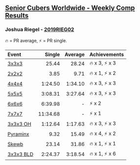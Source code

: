 <style>table {white-space: nowrap;}</style>

## [Senior Cubers Worldwide - Weekly Comp Results](/scw-comp/results/)
### Joshua Riegel - [2019RIEG02](https://www.worldcubeassociation.org/persons/2019RIEG02)

<span style="white-space: nowrap;">🔥 = PR average</span>, <span style="white-space: nowrap;">⚡ = PR single</span>.

| Event | Single | Average | Achievements|
| :-- | --: | --: | :-- |
| [3x3x3](333.md) | 25.44 | 28.24 | 🔥 x 3, ⚡ x 3 |
| [2x2x2](222.md) | 3.85 | 9.71 | 🔥 x 1, ⚡ x 2 |
| [4x4x4](444.md) | 1:24.50 | 1:34.10 | 🔥 x 3, ⚡ x 3 |
| [5x5x5](555.md) | 3:08.31 | 3:27.64 | 🔥 x 3, ⚡ x 3 |
| [6x6x6](666.md) | 6:39.98 | - | ⚡ x 2 |
| [7x7x7](777.md) | 11:34.68 | - | ⚡ x 1 |
| [3x3x3 OH](333oh.md) | 1:12.64 | 1:17.63 | 🔥 x 3, ⚡ x 3 |
| [Pyraminx](pyram.md) | 9.32 | 15.49 | 🔥 x 4, ⚡ x 2 |
| [Skewb](skewb.md) | 23.14 | 31.86 | 🔥 x 1, ⚡ x 1 |
| [3x3x3 BLD](333bf.md) | 2:24.37 | 3:18.54 | 🔥 x 1, ⚡ x 6 |

<!-- Global site tag (gtag.js) - Google Analytics -->
<script async src="https://www.googletagmanager.com/gtag/js?id=UA-86348435-3"></script>
<script>window.dataLayer = window.dataLayer || []; function gtag() {dataLayer.push(arguments);} gtag('js', new Date()); gtag('config', 'UA-86348435-3');</script>
